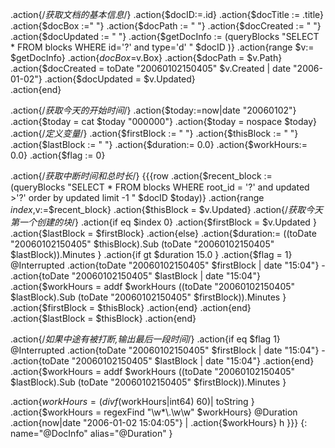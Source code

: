 .action{/*获取文档的基本信息*/}
.action{$docID:=.id}
.action{$docTitle := .title}
.action{$docBox :=" "}
.action{$docPath := " "}
.action{$docCreated := " "}
.action{$docUpdated := " "}
.action{$getDocInfo := (queryBlocks "SELECT * FROM blocks WHERE id='?' and type='d' " $docID )}
.action{range $v:= $getDocInfo}
	.action{$docBox =$v.Box}
	.action{$docPath = $v.Path}
	.action{$docCreated = toDate "20060102150405" $v.Created | date "2006-01-02"}
	.action{$docUpdated = $v.Updated}	
.action{end}

.action{/*获取今天的开始时间*/}
.action{$today:=now|date "20060102"}
.action{$today = cat $today "000000"}
.action{$today = nospace $today}
.action{/*定义变量*/}
.action{$firstBlock := " "}
.action{$thisBlock := " "}
.action{$lastBlock := " "}
.action{$duration:= 0.0}
.action{$workHours:= 0.0}
.action{$flag := 0}

.action{/*获取中断时间和总时长*/}
{{{row
.action{$recent_block := (queryBlocks "SELECT * FROM blocks WHERE root_id = '?'  and updated >'?' order by updated limit -1 " $docID $today)}
.action{range $index,$v:=$recent_block}
	.action{$thisBlock = $v.Updated}
	.action{/*获取今天第一个创建的块*/}
	.action{if eq $index 0}
		.action{$firstBlock = $v.Updated }
		.action{$lastBlock = $firstBlock}
	.action{else}
		.action{$duration:= ((toDate "20060102150405" $thisBlock).Sub  (toDate "20060102150405" $lastBlock)).Minutes }
		.action{if gt $duration 15.0 }
		.action{$flag = 1}
@Interrupted .action{toDate "20060102150405" $firstBlock | date "15:04"} - .action{toDate "20060102150405" $lastBlock | date "15:04"}
			.action{$workHours = addf $workHours ((toDate "20060102150405" $lastBlock).Sub  (toDate "20060102150405" $firstBlock)).Minutes }
			.action{$firstBlock = $thisBlock}
		.action{end}
	.action{end}
	.action{$lastBlock = $thisBlock}
.action{end}

.action{/*如果中途有被打断,输出最后一段时间*/}
.action{if eq $flag 1}
	@Interrupted .action{toDate "20060102150405" $firstBlock | date "15:04"} - .action{toDate "20060102150405" $lastBlock | date "15:04"}
.action{end}
.action{$workHours = addf $workHours ((toDate "20060102150405" $lastBlock).Sub  (toDate "20060102150405" $firstBlock)).Minutes }

.action{$workHours = (divf ($workHours|int64) 60)| toString }
.action{$workHours = regexFind "\\w*\\.\\w\\w" $workHours}
@Duration .action{now|date "2006-01-02 15:04:05"} | .action{$workHours} h
}}}
{: name="@DocInfo" alias="@Duration" }
